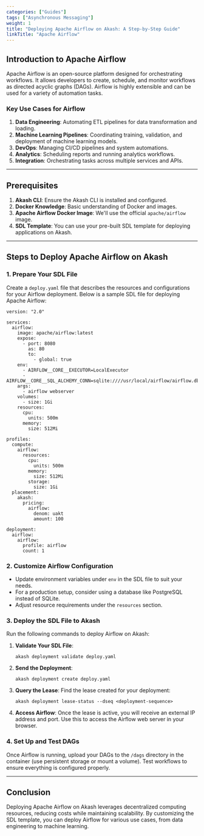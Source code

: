 ```yaml
---
categories: ["Guides"]
tags: ["Asynchronous Messaging"]
weight: 1
title: "Deploying Apache Airflow on Akash: A Step-by-Step Guide"
linkTitle: "Apache Airflow"
---
```




## Introduction to Apache Airflow
Apache Airflow is an open-source platform designed for orchestrating workflows. It allows developers to create, schedule, and monitor workflows as directed acyclic graphs (DAGs). Airflow is highly extensible and can be used for a variety of automation tasks.

### Key Use Cases for Airflow
1. **Data Engineering**: Automating ETL pipelines for data transformation and loading.
2. **Machine Learning Pipelines**: Coordinating training, validation, and deployment of machine learning models.
3. **DevOps**: Managing CI/CD pipelines and system automations.
4. **Analytics**: Scheduling reports and running analytics workflows.
5. **Integration**: Orchestrating tasks across multiple services and APIs.

---

## Prerequisites
1. **Akash CLI**: Ensure the Akash CLI is installed and configured.
2. **Docker Knowledge**: Basic understanding of Docker and images.
3. **Apache Airflow Docker Image**: We'll use the official `apache/airflow` image.
4. **SDL Template**: You can use your pre-built SDL template for deploying applications on Akash.

---

## Steps to Deploy Apache Airflow on Akash

### 1. **Prepare Your SDL File**
Create a `deploy.yaml` file that describes the resources and configurations for your Airflow deployment. Below is a sample SDL file for deploying Apache Airflow:

```
version: "2.0"

services:
  airflow:
    image: apache/airflow:latest
    expose:
      - port: 8080
        as: 80
        to:
          - global: true
    env:
      - AIRFLOW__CORE__EXECUTOR=LocalExecutor
      - AIRFLOW__CORE__SQL_ALCHEMY_CONN=sqlite:////usr/local/airflow/airflow.db
    args:
      - airflow webserver
    volumes:
      - size: 1Gi
    resources:
      cpu:
        units: 500m
      memory:
        size: 512Mi

profiles:
  compute:
    airflow:
      resources:
        cpu:
          units: 500m
        memory:
          size: 512Mi
        storage:
          size: 1Gi
  placement:
    akash:
      pricing:
        airflow:
          denom: uakt
          amount: 100

deployment:
  airflow:
    airflow:
      profile: airflow
      count: 1
```

### 2. **Customize Airflow Configuration**
- Update environment variables under `env` in the SDL file to suit your needs.
- For a production setup, consider using a database like PostgreSQL instead of SQLite.
- Adjust resource requirements under the `resources` section.

### 3. **Deploy the SDL File to Akash**
Run the following commands to deploy Airflow on Akash:

1. **Validate Your SDL File**:
   ```
   akash deployment validate deploy.yaml
   ```

2. **Send the Deployment**:
   ```
   akash deployment create deploy.yaml
   ```

3. **Query the Lease**:
   Find the lease created for your deployment:
   ```
   akash deployment lease-status --dseq <deployment-sequence>
   ```

4. **Access Airflow**:
   Once the lease is active, you will receive an external IP address and port. Use this to access the Airflow web server in your browser.

### 4. **Set Up and Test DAGs**
Once Airflow is running, upload your DAGs to the `/dags` directory in the container (use persistent storage or mount a volume). Test workflows to ensure everything is configured properly.

---

## Conclusion
Deploying Apache Airflow on Akash leverages decentralized computing resources, reducing costs while maintaining scalability. By customizing the SDL template, you can deploy Airflow for various use cases, from data engineering to machine learning.
